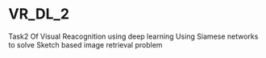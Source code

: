 # VR_DL_2
Task2 Of Visual Reacognition using deep learning Using Siamese networks to solve Sketch based image retrieval problem
